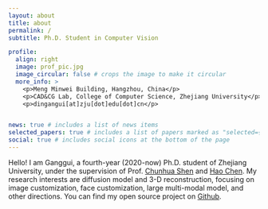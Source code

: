 ```yaml
---
layout: about
title: about
permalink: /
subtitle: Ph.D. Student in Computer Vision

profile:
  align: right
  image: prof_pic.jpg
  image_circular: false # crops the image to make it circular
  more_info: >
    <p>Meng Minwei Building, Hangzhou, China</p>
    <p>CAD&CG Lab, College of Computer Science, Zhejiang University</p>
    <p>dingangui[at]zju[dot]edu[dot]cn</p>


news: true # includes a list of news items
selected_papers: true # includes a list of papers marked as "selected={true}"
social: true # includes social icons at the bottom of the page
---
```


Hello! I am Ganggui, a fourth-year (2020-now) Ph.D. student of Zhejiang University, under the supervision of Prof. [Chunhua Shen](https://cshen.github.io) and [Hao Chen](https://scholar.google.com/citations?user=FaOqRpcAAAAJ). My research interests are diffusion model and 3-D reconstruction, focusing on image customization, face customization, large multi-modal model, and other directions. You can find my open source project on [Github](https://github.com/dingangui).